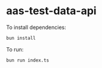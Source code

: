# aas-test-data-api

To install dependencies:

```bash
bun install
```

To run:

```bash
bun run index.ts
```

